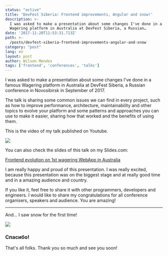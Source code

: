 ```yaml
---
status: "active"
title: 'DevFest Siberia: Frontend improvements, Angular and snow!'
description: >-
  I was asked to make a presentation about some changes I've done in a famous
  Wagering platform in Australia at DevFest Siberia, a Russian…
date: '2017-11-20T11:53:31.713Z'
path: >-
  /posts/devfest-siberia-frontend-improvements-angular-and-snow
category: "post"
lang: en
layout: post
author: Wilson Mendes
tags: ['frontend', 'conferences', 'talks']
---
```


I was asked to make a presentation about some changes I've done in a famous Wagering platform in Australia at DevFest Siberia, a Russian conference in Novosibirsk in September of 2017.

The talk is sharing some common issues we can find in every project, such as how to improve performance, architecture, maintainability and other topics to evolve your platform and some patterns and approaches you can use to make it easier, sharing how that worked and the benefits of using them.

This is the video of my talk published on Youtube.

[![](http://img.youtube.com/vi/YuafiAlP6t0/0.jpg)](http://www.youtube.com/watch?v=YuafiAlP6t0 "")


You can also check the slides of this talk on my Slides.com:

[Frontend evolution on 1st wagering WebApp in Australia](http://slides.com/willmendesneto/frontend-evolution-on-1st-wagering-webapp-in-australia#/)

I am really happy and proud of this presentation. I was really excited, because this presentation was on the biggest stage and at really good time and in a amazing audience and country.

If you like it, feel free to share it with other programmers, developers and engineers. I would like to share my congratulations for all conference organisers, speakers and audience. You are amazing!

<hr/>

And… I saw snow for the first time!

![](https://cdn-images-1.medium.com/max/800/1*5cwaLFsSBMiqYoy5jr478Q.png)

### Спасибо!

That's all folks. Thank you so much and see you soon!
